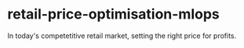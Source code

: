 # retail-price-optimisation-mlops

In today's competetitive retail market, setting the right price for profits. 

  